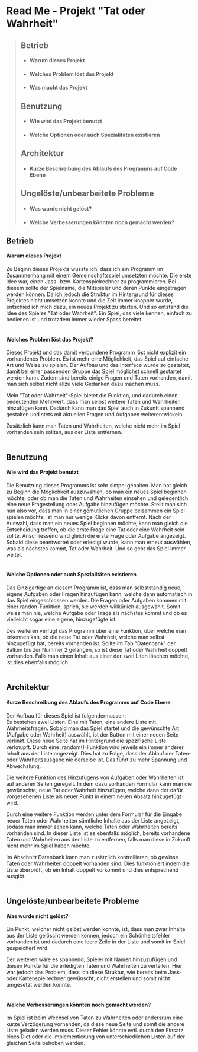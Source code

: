 # Read Me - Projekt "Tat oder Wahrheit"

>## Betrieb
>* #### Warum dieses Projekt 
>* #### Welches Problem löst das Projekt 
>* #### Was macht das Projekt
>## Benutzung
>* #### Wie wird das Projekt benutzt
>* #### Welche Optionen oder auch Spezialitäten existieren
>## Architektur
>* #### Kurze Beschreibung des Ablaufs des Programms auf Code Ebene
>## Ungelöste/unbearbeitete Probleme
>* #### Was wurde nicht gelöst?
>* #### Welche Verbesserungen könnten noch gemacht werden?


## Betrieb
#### Warum dieses Projekt
Zu Beginn dieses Projekts wusste ich, dass ich ein Programm im Zusammenhang
mit einem Gemeinschaftsspiel umsetzten möchte. Die erste Idee war,
einen Jass- bzw. Kartenspielrechner zu programmieren. Bei diesem sollte 
der Spielname, die Mitspieler und deren Punkte eingetragen werden können. Da
ich jedoch die Struktur im Hintergrund für dieses Projektes nicht umsetzen konnte
und die Zeit immer knapper wurde, entschied ich mich dazu, ein neues 
Projekt zu starten. Und so entstand die Idee des Spieles 
"Tat oder Wahrheit". Ein Spiel, das viele kennen, einfach zu 
bedienen ist und trotzdem immer wieder Spass bereitet.
<br>
<br>


#### Welches Problem löst das Projekt?
Dieses Projekt und das damit verbundene Programm löst nicht explizit
ein vorhandenes Problem. Es ist mehr eine Möglichkeit, das Spiel auf
einfache Art und Weise zu spielen. Der Aufbau und das Interface
wurde so gestaltet, damit bei einer passenden Gruppe das Spiel möglichst
schnell gestartet werden kann. Zudem sind bereits einige Fragen
und Taten vorhanden, damit man sich selbst nicht allzu viele Gedanken
dazu machen muss.

Mein "Tat oder Wahrheit"-Spiel bietet die Funktion, und dadurch 
einen bedeutenden Mehrwert, dass man selbst weitere Taten und
Wahrheiten hinzufügen kann. Dadurch kann man das Spiel auch in Zukunft
spannend gestalten und stets mit aktuellen Fragen und Aufgaben weiterentwickeln.

Zusätzlich kann man Taten und Wahrheiten, welche nicht mehr im Spiel vorhanden sein sollten, aus der Liste entfernen. 
<br>
<br>


## Benutzung
#### Wie wird das Projekt benutzt
Die Benutzung dieses Programms ist sehr simpel gehalten. Man hat gleich
zu Beginn die Möglichkeit auszuwählen, ob man ein neues Spiel beginnen
möchte, oder ob man die Taten und Wahrheiten einsehen und gelegentlich
eine neue Fragestellung oder Aufgabe hinzufügen möchte. Stellt man sich
nun also vor, dass man in einer gemütlichen Gruppe beisammen ein Spiel
spielen möchte, ist man nur wenige Klicks davon entfernt. Nach der Auswahl,
dass man ein neues Spiel beginnen möchte, kann man gleich die Entscheidung
treffen, ob die erste Frage eine Tat oder eine Wahrheit sein sollte.
Anschliessend wird gleich die erste Frage oder Aufgabe angezeigt. Sobald diese beantwortet
oder erledigt wurde, kann man erneut auswählen, was als nächstes kommt, Tat oder
Wahrheit. Und so geht das Spiel immer weiter. 
<br>
<br>

#### Welche Optionen oder auch Spezialitäten existieren
Das Einzigartige an diesem Programm ist, dass man selbstständig neue, eigene
Aufgaben oder Fragen hinzufügen kann, welche dann automatisch in das
Spiel eingeschlossen werden. Die Fragen oder Aufgaben kommen mit einer
randon-Funktion, sprich, sie werden willkürlich ausgewählt. Somit weiss
man nie, welche Aufgabe oder Frage als nächstes kommt und ob es vielleicht
sogar eine eigene, hinzugefügte ist. 

Des weiteren verfügt das Programm über eine Funktion, über welche man erkennen kan, ob die neue Tat oder Wahrheit,
welche man selbst hinzugefügt hat, bereits vorhanden ist. Sollte im Tab "Datenbank" der Balken bis zur Nummer 2 gelangen,
so ist diese Tat oder Wahrheit doppelt vorhanden. Falls man einen Inhalt aus einer der zwei Liten löschen möchte, ist dies
ebenfalls möglich. 
<br>
<br>


## Architektur
#### Kurze Beschreibung des Ablaufs des Programms auf Code Ebene
Der Aufbau für dieses Spiel ist folgendermassen:<br>
Es bestehen zwei Listen. Eine mit Taten, eine andere Liste mit Wahrheitsfragen.
Sobald man das Spiel startet und die gewünschte Art (Aufgabe oder Wahrheit) auswählt, ist
der Button mit einer neuen Seite verlinkt. Diese neue Seite hat im Hintergrund
die spezifische Liste verknüpft. Durch eine .random()-Funktion wird jeweils ein immer
anderer Inhalt aus der Liste angezeigt. Dies hat zu Folge, dass der Ablauf der
Taten- oder Wahrheitsausgabe nie derselbe ist. Das führt zu mehr Spannung und
Abwechslung.

Die weitere Funktion des Hinzufügens von Aufgaben oder Wahrheiten ist auf
anderen Seiten geregelt. In dem dazu vorhanden Formular kann man die gewünschte,
neue Tat oder Wahrheit hinzufügen, welche dann der dafür vorgesehenen Liste
als neuer Punkt in einem neuen Absatz hinzugefügt wird.

Durch eine weitere Funktion werden unter dem Formular für die Eingabe
neuer Taten oder Wahrheiten sämtliche Inhalte aus der Liste angezeigt,
sodass man immer sehen kann, welche Taten oder Wahrheiten bereits
vorhanden sind. In dieser Liste ist es ebenfalls möglich, bereits vorhandene Taten und Wahrheiten
aus der Liste zu entfernen, falls man diese in Zukunft nicht mehr im Spiel haben möchte.

Im Abschnitt Datenbank kann man zusätzlich kontrollieren, ob gewisse Taten oder Wahrheiten doppelt vorhanden sind.
Dies funktioniert indem die Liste überprüft, ob ein Inhalt doppelt vorkommt und dies entsprechend ausgibt. 
<br>
<br>

## Ungelöste/unbearbeitete Probleme
#### Was wurde nicht gelöst?
Ein Punkt, welcher nicht gelöst werden konnte, ist, dass man zwar Inhalte aus der Liste
gelöscht werden können, jedoch ein Schönheitsfehler vorhanden ist und dadurch eine leere Zeile in der
Liste und somit im Spiel gespeichert wird.

Der weiteren wäre es spannend, Spieler mit Namen hinzuzufügen und diesen
Punkte für die erledigten Taten und Wahrheiten zu verteilen. Hier war jedoch
das Problem, dass ich diese Struktur, wie bereits beim Jass- oder
Kartenspielrechner gewünscht, nicht erstellen und somit nicht umgesetzt werden
konnte. 
<br>
<br>

#### Welche Verbesserungen könnten noch gemacht werden?
Im Spiel ist beim Wechsel von Taten zu Wahrheiten oder
andersrum eine kurze Verzögerung vorhanden, da diese neue Seite und somit
die andere Liste geladen werden muss. Dieser Fehler könnte evtl. durch
den Einsatz eines Dict oder die Implementierung von unterschiedlichen Listen
auf der gleichen Seite behoben werden. 

